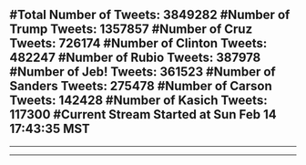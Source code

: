 #Total Number of Tweets: 3849282 
#Number of Trump Tweets: 1357857
#Number of Cruz Tweets: 726174
#Number of Clinton Tweets: 482247
#Number of Rubio Tweets: 387978
#Number of Jeb! Tweets: 361523
#Number of Sanders Tweets: 275478
#Number of Carson Tweets: 142428
#Number of Kasich Tweets: 117300
#Current Stream Started at Sun Feb 14 17:43:35 MST
---
---
---
